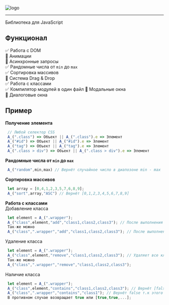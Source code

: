 ![logo](https://i.imgur.com/fldyMvG.png"Орк")
___________
Библиотека для JavaScript

Функционал
-----------
:white_check_mark: Работа с DOM    
:black_square_button: Анимации    
:black_square_button: Асинхронные запросы      
:white_check_mark: Рандомные числа от `min` до `max`      
:white_check_mark: Сортировка массивов    
:black_square_button: Система Drag & Drop    
:white_check_mark: Работа с классами    
:white_check_mark: Компилятор модулей в один файл 
:black_square_button: Модальные окна    
:black_square_button: Диалоговые окна    

Пример
-----------

**Получение элемента**
```js
 // Любой селектор CSS
 A_(".class") => Объект || A_(".class").e => Элемент
 A_("#id") => Объект || A_("#id").e => Элемент    
 A_("tag") => Объект || A_("tag").e => Элемент    
 A_(".class > div") => Объект || A_(".class > div").e => Элемент
```
    
**Рандомные числа от `min` до `max`**
```js
 A_("random",min,max) // Вернёт случайное число в диапозоне min - max
```

**Сортировка массивов**
```js
 let array = [0,4,1,2,3,5,7,6,8,9];
 A_("sort",array,"ASC") // Вернёт [0,1,2,3,4,5,6,7,8,9]
```

**Работа с классами**    
Добавление класса    
```js
 let element = A_(".wrapper");
 A_("class",element,"add","class1,class2,class3"); // После выполнения элемент будет таким <div class="wrapper class1 class2 class3"> </div>
 Так-же можно
 A_("class",".wrapper","add","class1,class2,class3"); // После выполнения элемент будет таким <div class="wrapper class1 class2 class3"> </div>
```
Удаление класса
```js
 let element = A_(".wrapper");
 A_("class",element,"remove","class1,class2,class3"); // Удаляет все классы переданные через запятую
 Так-же можно
 A_("class",".wrapper","remove","class1,class2,class3");
```
Наличие класса
```js
 let element = A_(".wrapper");
 A_("class",element,"contains","class1,class2,class3"); // Вернёт [false,false,false] т.к этих классов у элемента нет.
 A_("class",".wrapper","contains","class1"); // Вернёт false т.к этого класса у элемента нет.
 В противном случае возвращает true или [true,true,...];
```
